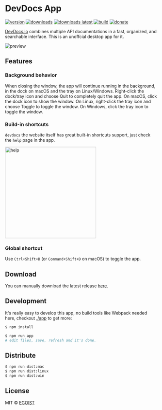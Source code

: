 # DevDocs App

[![version](https://img.shields.io/github/release/egoist/devdocs-app.svg?style=flat-square)](https://github.com/egoist/devdocs-app/releases) [![downloads](https://img.shields.io/github/downloads/egoist/devdocs-app/total.svg?style=flat-square)](https://github.com/egoist/devdocs-app/releases) [![downloads latest](https://img.shields.io/github/downloads/egoist/devdocs-app/latest/total.svg?style=flat-square)](https://github.com/egoist/devdocs-app/releases/latest) [![build](https://img.shields.io/circleci/project/egoist/devdocs-app.svg?style=flat-square)](https://circleci.com/gh/egoist/devdocs-app) [![donate](https://img.shields.io/badge/$-donate-ff69b4.svg?maxAge=2592000&style=flat-square)](https://github.com/egoist/donate)

[DevDocs.io](https://devdocs.io/) combines multiple API documentations in a fast, organized, and searchable interface. This is an unoffcial desktop app for it.

![preview](https://user-images.githubusercontent.com/8784712/27093859-c64ff052-509a-11e7-826e-7e5cfeea4103.png)

## Features

### Background behavior

When closing the window, the app will continue running in the background, in the dock on macOS and the tray on Linux/Windows. Right-click the dock/tray icon and choose Quit to completely quit the app. On macOS, click the dock icon to show the window. On Linux, right-click the tray icon and choose Toggle to toggle the window. On Windows, click the tray icon to toggle the window.

### Build-in shortcuts

`devdocs` the website itself has great built-in shortcuts support, just check the `help` page in the app.

<img src="https://ooo.0o0.ooo/2017/06/14/59402442301b8.png" alt="help" width="300" />

### Global shortcut

Use `Ctrl+Shift+D` (or `Command+Shift+D` on macOS) to toggle the app. 

## Download

You can manually download the latest release [here](https://github.com/egoist/devdocs-app/releases).

## Development

It's really easy to develop this app, no build tools like Webpack needed here, checkout [./app](/app) to get more:

```bash
$ npm install

$ npm run app
# edit files, save, refresh and it's done.
```

## Distribute

```bash
$ npm run dist:mac
$ npm run dist:linux
$ npm run dist:win
```

## License

MIT &copy; [EGOIST](https://github.com/egoist)
